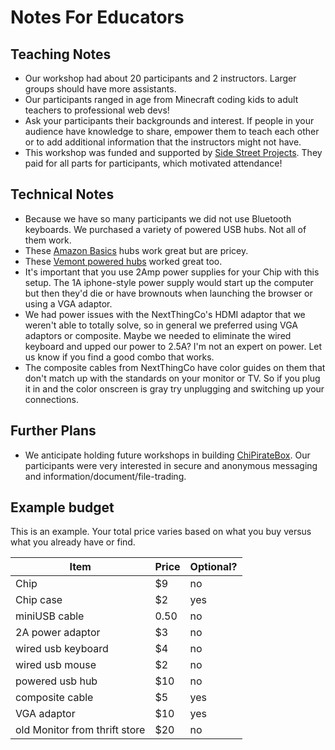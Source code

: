 # Notes For Educators

## Teaching Notes
* Our workshop had about 20 participants and 2 instructors. Larger groups should have more assistants.
* Our participants ranged in age from Minecraft coding kids to adult teachers to professional web devs!
* Ask your participants their backgrounds and interest. If people in your audience have knowledge to share, empower them to teach each other or to add additional information that the instructors might not have.
* This workshop was funded and supported by [Side Street Projects](sidestreet.org). They paid for all parts for participants, which motivated attendance!

## Technical Notes
* Because we have so many participants we did not use Bluetooth keyboards. We purchased a variety of powered USB hubs. Not all of them work.
* These [Amazon Basics](https://www.amazon.com/AmazonBasics-Port-2-5A-power-adapter/dp/B00DQFGH80/) hubs work great but are pricey.
* These [Vemont powered hubs](https://www.amazon.com/Adapter-Aluminum-Windows-Android-VM-309P-US/dp/B01NA8UBO7) worked great too.
* It's important that you use 2Amp power supplies for your Chip with this setup. The 1A iphone-style power supply would start up the computer but then they'd die or have brownouts when launching the browser or using a VGA adaptor.
* We had power issues with the NextThingCo's HDMI adaptor that we weren't able to totally solve, so in general we preferred using VGA adaptors or composite. Maybe we needed to eliminate the wired keyboard and upped our power to 2.5A? I'm not an expert on power. Let us know if you find a good combo that works.
* The composite cables from NextThingCo have color guides on them that don't match up with the standards on your monitor or TV. So if you plug it in and the color onscreen is gray try unplugging and switching up your connections.

## Further Plans
* We anticipate holding future workshops in building [ChiPirateBox](www.raspibo.org/wiki/index.php/ChiPirate-BOX:_the_chipest_and_cheapest_Pirate-BOX_ever). Our participants were very interested in secure and anonymous messaging and information/document/file-trading.

## Example budget

This is an example. Your total price varies based on what you buy versus what you already have or find.


Item | Price | Optional?
--- | --- | ---
Chip | $9 | no
Chip case | $2 | yes
miniUSB cable | 0.50 | no
2A power adaptor | $3 | no
wired usb keyboard | $4 | no
wired usb mouse | $2 | no
powered usb hub | $10 | no
composite cable | $5 | yes
VGA adaptor | $10 | yes
old Monitor from thrift store | $20 | no
